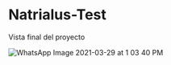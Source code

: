 # Natrialus-Test

Vista final del proyecto 


![WhatsApp Image 2021-03-29 at 1 03 40 PM](https://user-images.githubusercontent.com/53823068/112900702-d0b3fd80-90b1-11eb-81a5-2f58dcd6b5d2.jpeg)
